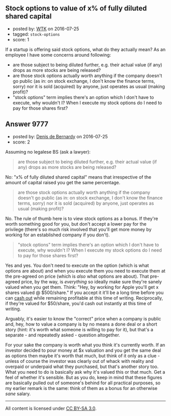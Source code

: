 ## Stock options to value of x% of fully diluted shared capital

- posted by: [WTK](https://stackexchange.com/users/541053/wtk) on 2016-07-25
- tagged: `stock-options`
- score: 1

If a startup is offering said stock options, what do they actually mean? As an employee I have some concerns around following:

* are those subject to being diluted further, e.g. their actual value (if any) drops as more stocks are being released?
* are those stock options actually worth anything if the company doesn't go public (as in: on stock exchange, I don't know the finance terms, sorry) nor it is sold (acquired) by anyone, just operates as usual (making profit)?
* "stock options" term implies there's an option which I don't have to execute, why wouldn't I? When I execute my stock options do I need to pay for those shares first?


## Answer 9777

- posted by: [Denis de Bernardy](https://stackexchange.com/users/182468/denis-de-bernardy) on 2016-07-25
- score: 2

Assuming no legalese BS (ask a lawyer):

> are those subject to being diluted further, e.g. their actual value (if any) drops as more stocks are being released?

No: "x% of fully diluted shared capital" means that irrespective of the amount of capital raised you get the same percentage.

> are those stock options actually worth anything if the company doesn't go public (as in: on stock exchange, I don't know the finance terms, sorry) nor it is sold (acquired) by anyone, just operates as usual (making profit)?

No. The rule of thumb here is to view stock options as a bonus. If they're worth something good for you, but don't accept a lower pay for the privilege (there's so much risk involved that you'll get more money by working for an established company if you don't).

> "stock options" term implies there's an option which I don't have to execute, why wouldn't I? When I execute my stock options do I need to pay for those shares first?

Yes and yes. You don't need to execute on the option (which is what options are about) and when you execute them you need to execute them at the pre-agreed on price (which is _also_ what options are about). That pre-agreed price, by the way, is _everything_ so ideally make sure they're sanely valued when you get them. Think: "Hey, by working for Apple you'll get x shares valued @ $500/share." If you accept it it'll be a long time before you can [cash out](https://www.google.com/search?q=apple+share+price) while remaining profitable at this time of writing. Reciprocally, if they're valued for $50/share, you'd cash out instantly at this time of writing.

Arguably, it's easier to know the "correct" price when a company is public and, hey, how to value a company is by no means a done deal or a short story (hint: it's worth what someone is willing to pay for it), but that's a separate - and repeatedly asked - question altogether.

For your sake the company is worth what you think it's currently worth. If an investor decided to pour money at $x valuation and you get the same deal as options then maybe it's worth that much, but think of it only as a clue - unless of course the investor was clearly out of whack with reality and overpaid or underpaid what they purchased, but that's another story too. What you need to do is basically ask why it's valued this or that much. Get a feel of whether it's sensible. But as you do, keep in mind that these figures are basically pulled out of someone's behind for all practical purposes, so my earlier remark is the same: think of them as a bonus for an otherwise _sane_ salary.



---

All content is licensed under [CC BY-SA 3.0](https://creativecommons.org/licenses/by-sa/3.0/).
